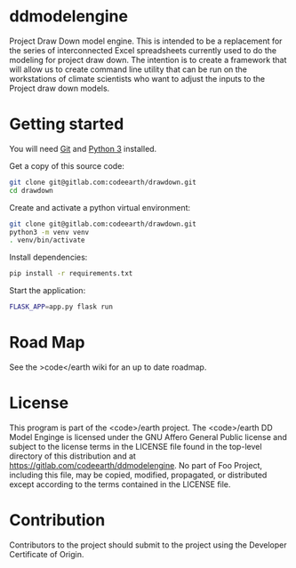 # ddmodelengine

Project Draw Down model engine. This is intended to be a replacement for the series of interconnected Excel spreadsheets currently used to do the modeling for project draw down. The intention is to create a framework that will allow us to create command line utility that can be run on the workstations of climate scientists who want to adjust the inputs to the Project draw down models. 

# Getting started

You will need [Git](https://git-scm.com/book/en/v2/Getting-Started-Installing-Git) and [Python 3](https://docs.python.org/3/using/index.html) installed.

Get a copy of this source code:

```sh
git clone git@gitlab.com:codeearth/drawdown.git
cd drawdown
```

Create and activate a python virtual environment:

```sh
git clone git@gitlab.com:codeearth/drawdown.git
python3 -m venv venv
. venv/bin/activate
```

Install dependencies:

```sh
pip install -r requirements.txt
```

Start the application:

```sh
FLASK_APP=app.py flask run
```

# Road Map

See the &gt;code&lt;/earth wiki for an up to date roadmap. 
# License
This program is part of the &lt;code&gt;/earth project. The &lt;code&gt;/earth DD Model Enginge is licensed under the GNU Affero General Public license and subject to the license terms in the LICENSE file found in the top-level directory of this distribution and at https://gitlab.com/codeearth/ddmodelengine. No part of Foo Project, including this file, may be copied, modified, propagated, or distributed except according to the terms contained in the LICENSE file.

# Contribution

Contributors to the project should submit to the project using the Developer Certificate of Origin.